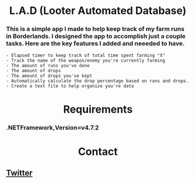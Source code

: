 # <center> L.A.D (Looter Automated Database)

### This is a simple app I made to help keep track of my farm runs in Borderlands. I designed the app to accomplish just a couple tasks. Here are the key features I added and neeeded to have.
    - Elapsed timer to keep track of total time spent farming "X"
    - Track the name of the weapon/enemy you're currently farming
    - The amount of runs you've done
    - The amount of drops 
    - The amount of drops you've kept
    - Automatically calculate the drop percentage based on runs and drops.
    - Create a text file to help organize you're data 

# <center> Requirements
### .NETFramework,Version=v4.7.2

# <center> Contact
## [Twitter](twitter.com/hoodstrats)
